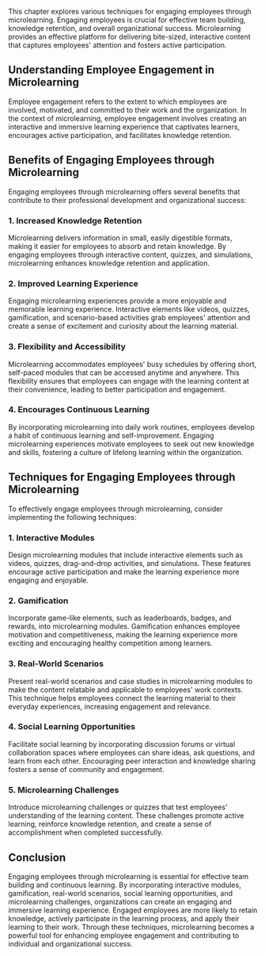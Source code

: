 
This chapter explores various techniques for engaging employees through microlearning. Engaging employees is crucial for effective team building, knowledge retention, and overall organizational success. Microlearning provides an effective platform for delivering bite-sized, interactive content that captures employees' attention and fosters active participation.

Understanding Employee Engagement in Microlearning
--------------------------------------------------

Employee engagement refers to the extent to which employees are involved, motivated, and committed to their work and the organization. In the context of microlearning, employee engagement involves creating an interactive and immersive learning experience that captivates learners, encourages active participation, and facilitates knowledge retention.

Benefits of Engaging Employees through Microlearning
----------------------------------------------------

Engaging employees through microlearning offers several benefits that contribute to their professional development and organizational success:

### 1\. Increased Knowledge Retention

Microlearning delivers information in small, easily digestible formats, making it easier for employees to absorb and retain knowledge. By engaging employees through interactive content, quizzes, and simulations, microlearning enhances knowledge retention and application.

### 2\. Improved Learning Experience

Engaging microlearning experiences provide a more enjoyable and memorable learning experience. Interactive elements like videos, quizzes, gamification, and scenario-based activities grab employees' attention and create a sense of excitement and curiosity about the learning material.

### 3\. Flexibility and Accessibility

Microlearning accommodates employees' busy schedules by offering short, self-paced modules that can be accessed anytime and anywhere. This flexibility ensures that employees can engage with the learning content at their convenience, leading to better participation and engagement.

### 4\. Encourages Continuous Learning

By incorporating microlearning into daily work routines, employees develop a habit of continuous learning and self-improvement. Engaging microlearning experiences motivate employees to seek out new knowledge and skills, fostering a culture of lifelong learning within the organization.

Techniques for Engaging Employees through Microlearning
-------------------------------------------------------

To effectively engage employees through microlearning, consider implementing the following techniques:

### 1\. Interactive Modules

Design microlearning modules that include interactive elements such as videos, quizzes, drag-and-drop activities, and simulations. These features encourage active participation and make the learning experience more engaging and enjoyable.

### 2\. Gamification

Incorporate game-like elements, such as leaderboards, badges, and rewards, into microlearning modules. Gamification enhances employee motivation and competitiveness, making the learning experience more exciting and encouraging healthy competition among learners.

### 3\. Real-World Scenarios

Present real-world scenarios and case studies in microlearning modules to make the content relatable and applicable to employees' work contexts. This technique helps employees connect the learning material to their everyday experiences, increasing engagement and relevance.

### 4\. Social Learning Opportunities

Facilitate social learning by incorporating discussion forums or virtual collaboration spaces where employees can share ideas, ask questions, and learn from each other. Encouraging peer interaction and knowledge sharing fosters a sense of community and engagement.

### 5\. Microlearning Challenges

Introduce microlearning challenges or quizzes that test employees' understanding of the learning content. These challenges promote active learning, reinforce knowledge retention, and create a sense of accomplishment when completed successfully.

Conclusion
----------

Engaging employees through microlearning is essential for effective team building and continuous learning. By incorporating interactive modules, gamification, real-world scenarios, social learning opportunities, and microlearning challenges, organizations can create an engaging and immersive learning experience. Engaged employees are more likely to retain knowledge, actively participate in the learning process, and apply their learning to their work. Through these techniques, microlearning becomes a powerful tool for enhancing employee engagement and contributing to individual and organizational success.
